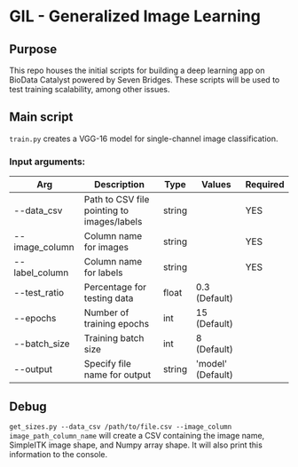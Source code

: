 # GIL - Generalized Image Learning 

## Purpose
This repo houses the initial scripts for building a deep learning app on BioData Catalyst powered by Seven Bridges. These scripts will be used to test training scalability, among other issues.

## Main script
`train.py` creates a VGG-16 model for single-channel image classification.
### Input arguments:
| Arg | Description | Type | Values | Required |
| --- | ----------- | ---- | ------ | -------- |
| --data_csv | Path to CSV file pointing to images/labels | string |  | YES |
| --image_column | Column name for images | string |  | YES |
| --label_column | Column name for labels | string |  | YES |
| --test_ratio | Percentage for testing data | float | 0.3 (Default) |   |
| --epochs | Number of training epochs | int | 15 (Default) |   |
| --batch_size | Training batch size | int | 8 (Default) |   |
| --output | Specify file name for output | string | 'model' (Default) |   |

## Debug
`get_sizes.py --data_csv /path/to/file.csv --image_column image_path_column_name` will create a CSV containing the image name, SimpleITK image shape, and Numpy array shape. It will also print this information to the console.
